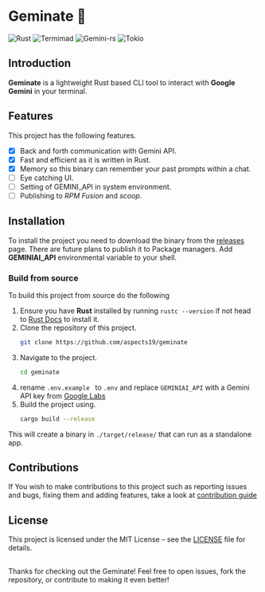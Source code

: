 # Geminate 🌱
![Rust](https://img.shields.io/badge/Rust-v1.76.0-orange?style=flat&logo=rust&logoColor=white)
![Termimad](https://img.shields.io/badge/Termimad-v0.31.2-blue?style=flat&logo=terminal&logoColor=white)
![Gemini-rs](https://img.shields.io/badge/Gemini--rs-v0.4.2-purple?style=flat&logo=google-gemini&logoColor=white)
![Tokio](https://img.shields.io/badge/Tokio-v1.43.0-red?style=flat&logo=lightning&logoColor=white)

## Introduction 

**Geminate** is a lightweight Rust based CLI tool to interact with **Google Gemini** in your terminal. 

## Features
This project has the following features.

- [x] Back and forth communication with Gemini API.
- [x] Fast and efficient as it is written in Rust.
- [x] Memory so this binary can remember your past prompts within a chat.
- [ ] Eye catching UI.
- [ ] Setting of GEMINI_API in system environment.
- [ ] Publishing to *RPM Fusion* and *scoop*.

## Installation 

To install the project you need to download the binary from the [releases](https://github.com/aspects19/geminate/releases/tag/bin) page.
There are future plans to publish it to Package managers.
Add **GEMINIAI_API** environmental variable to your shell.

### Build from source

To build this project from source do the following
1. Ensure you have **Rust** installed by running `rustc --version` if not head to [Rust Docs](https://www.rust-lang.org/tools/install) to install it.
2. Clone the repository of this project.
    ``` sh
    git clone https://github.com/aspects19/geminate
    ```
3. Navigate to the project.
    ``` sh
    cd geminate
    ```
4. rename `.env.example ` to ` .env ` and replace ` GEMINIAI_API ` with a Gemini API key from [Google Labs](https://aistudio.google.com/apikey)
5. Build the project using.
    ``` sh
    cargo build --release
    ```

This will create a binary in `./target/release/` that can run as a standalone app.

## Contributions

If You wish to make contributions to this project such as reporting issues and bugs, fixing them and adding features, take a look at [contribution guide](https://github.com/aspects19/geminate/blob/main/CONTRIBUTING.md)

## License

This project is licensed under the MIT License – see the [LICENSE](https://github.com/aspects19/geminate/blob/main/LICENSE) file for details.

##

Thanks for checking out the Geminate! Feel free to open issues, fork the repository, or contribute to making it even better!
